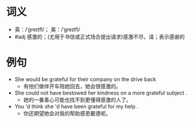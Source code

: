 # 词义
- 英：/ˈɡreɪtfl/； 美：/ˈɡreɪtfl/
- #adj 感激的；(尤用于书信或正式场合提出请求)感激不尽，请；表示感谢的
# 例句
- She would be grateful for their company on the drive back
	- 有他们做伴开车陪她回去，她会很感激的。
- She could not have bestowed her kindness on a more grateful subject .
	- 她的一番善心可能也找不到更懂得感激的人了。
- You 'd think she 'd have been grateful for my help .
	- 你还期望她会对我的帮助感恩戴德呢。
